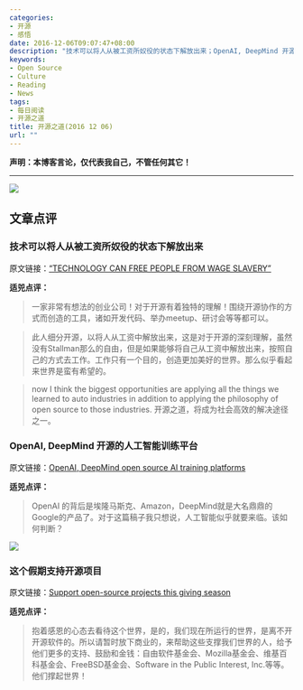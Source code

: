 ```yaml
---
categories:
- 开源
- 感悟
date: 2016-12-06T09:07:47+08:00
description: "技术可以将人从被工资所奴役的状态下解放出来；OpenAI, DeepMind 开源的人工智能训练平台；这个假期支持开源项目"
keywords:
- Open Source
- Culture
- Reading
- News
tags:
- 每日阅读
- 开源之道
title: 开源之道(2016 12 06)
url: ""
---
```


**声明：本博客言论，仅代表我自己，不管任何其它！**

---

![](http://dataconomy.com/wp-content/uploads/2016/12/open-e1480700501992.jpg)

## 文章点评

### 技术可以将人从被工资所奴役的状态下解放出来

原文链接：[“TECHNOLOGY CAN FREE PEOPLE FROM WAGE SLAVERY” ](http://dataconomy.com/xavier-damman-open-collective/)

**适兕点评：**

> 一家非常有想法的创业公司！对于开源有着独特的理解！围绕开源协作的方式而创造的工具，诸如开发代码、举办meetup、研讨会等等都可以。

> 此人细分开源，以将人从工资中解放出来，这是对于开源的深刻理解，虽然没有Stallman那么的自由，但是如果能够将自己从工资中解放出来，按照自己的方式去工作。工作只有一个目的，创造更加美好的世界。那么似乎看起来世界是蛮有希望的。

> now I think the biggest opportunities are applying all the things we learned to auto industries in addition to applying the philosophy of open source to those industries.  开源之道，将成为社会高效的解决途径之一。

### OpenAI, DeepMind 开源的人工智能训练平台

原文链接：[OpenAI, DeepMind open source AI training platforms](http://www.zdnet.com/article/openai-deepmind-open-source-ai-training-platforms/)

**适兕点评：**

> OpenAI 的背后是埃隆马斯克、Amazon，DeepMind就是大名鼎鼎的Google的产品了。对于这篇稿子我只想说，人工智能似乎就要来临。该如何判断？

![](http://images.techhive.com/images/article/2013/12/donation-box-100221101-large.jpg)

### 这个假期支持开源项目

原文链接：[Support open-source projects this giving season](http://www.pcworld.com/article/3146345/linux/support-open-source-projects-this-giving-season.html)

**适兕点评：**

> 抱着感恩的心态去看待这个世界，是的，我们现在所运行的世界，是离不开开源软件的。所以请暂时放下商业的，来帮助这些支撑我们世界的人，给予他们更多的支持、鼓励和金钱：自由软件基金会、Mozilla基金会、维基百科基金会、FreeBSD基金会、Software in the Public Interest, Inc.等等。他们撑起世界！
